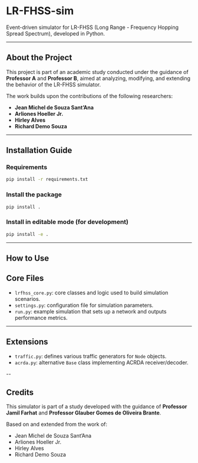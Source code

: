 # LR-FHSS-sim

Event-driven simulator for LR-FHSS (Long Range - Frequency Hopping Spread Spectrum), developed in Python.

---

## About the Project

This project is part of an academic study conducted under the guidance of **Professor A** and **Professor B**, aimed at analyzing, modifying, and extending the behavior of the LR-FHSS simulator.

The work builds upon the contributions of the following researchers:

- **Jean Michel de Souza Sant’Ana**  
- **Arliones Hoeller Jr.**  
- **Hirley Alves**  
- **Richard Demo Souza**

---

## Installation Guide

### Requirements

```sh
pip install -r requirements.txt
```

### Install the package

```sh
pip install .
```

### Install in editable mode (for development)

```sh
pip install -e .
```

---

## How to Use

## Core Files

- `lrfhss_core.py`: core classes and logic used to build simulation scenarios.
- `settings.py`: configuration file for simulation parameters.
- `run.py`: example simulation that sets up a network and outputs performance metrics.

---

## Extensions

- `traffic.py`: defines various traffic generators for `Node` objects.
- `acrda.py`: alternative `Base` class implementing ACRDA receiver/decoder.

--

## Credits

This simulator is part of a study developed with the guidance of **Professor Jamil Farhat** and **Professor Glauber Gomes de Oliveira Brante**.

Based on and extended from the work of:

- Jean Michel de Souza Sant’Ana  
- Arliones Hoeller Jr.  
- Hirley Alves  
- Richard Demo Souza
